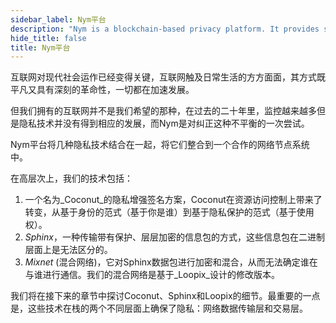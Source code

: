 ```yaml
---
sidebar_label: Nym平台
description: "Nym is a blockchain-based privacy platform. It provides strong network-level privacy against sophisticated end-to-end attackers, and anonymous access control using blinded, re-randomizable, decentralized credentials."
hide_title: false
title: Nym平台
---
```


互联网对现代社会运作已经变得关键，互联网触及日常生活的方方面面，其方式既平凡又具有深刻的革命性，一切都在加速发展。

但我们拥有的互联网并不是我们希望的那种，在过去的二十年里，监控越来越多但是隐私技术并没有得到相应的发展，而Nym是对纠正这种不平衡的一次尝试。

Nym平台将几种隐私技术结合在一起，将它们整合到一个合作的网络节点系统中。

在高层次上，我们的技术包括：

1. 一个名为_Coconut_的隐私增强签名方案，Coconut在资源访问控制上带来了转变，从基于身份的范式（基于你是谁）到基于隐私保护的范式（基于使用权）。
2. _Sphinx_，一种传输带有保护、层层加密的信息包的方式，这些信息包在二进制层面上是无法区分的。
3. _Mixnet_ (混合网络)，它对Sphinx数据包进行加密和混合，从而无法确定谁在与谁进行通信。我们的混合网络是基于_Loopix_设计的修改版本。

我们将在接下来的章节中探讨Coconut、Sphinx和Loopix的细节。最重要的一点是，这些技术在栈的两个不同层面上确保了隐私：网络数据传输层和交易层。


